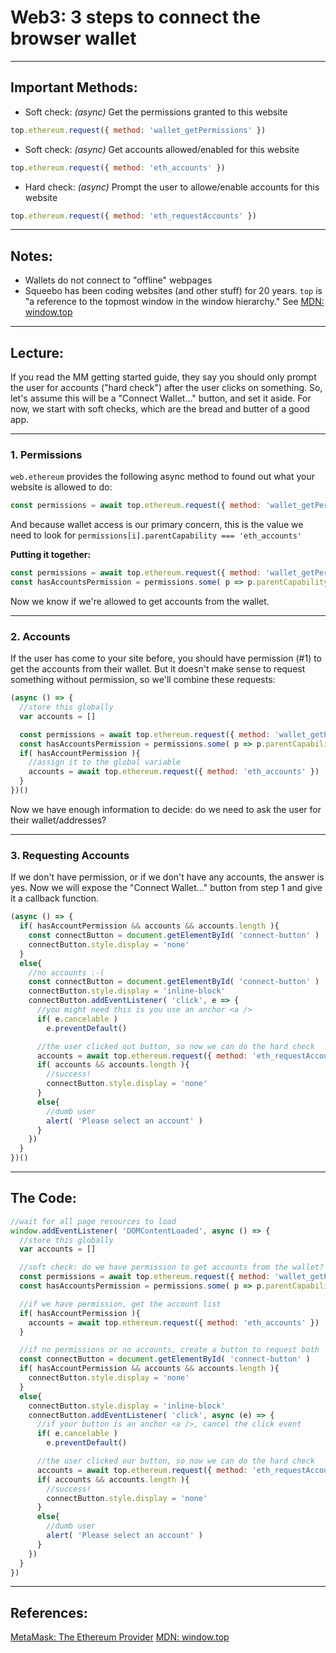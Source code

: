 # Web3: 3 steps to connect the browser wallet

---
## Important Methods:
- Soft check: <em>(async)</em> Get the permissions granted to this website
```js
top.ethereum.request({ method: 'wallet_getPermissions' })
```

- Soft check: <em>(async)</em> Get accounts allowed/enabled for this website
```js
top.ethereum.request({ method: 'eth_accounts' })
```

- Hard check: <em>(async)</em> Prompt the user to allowe/enable accounts for this website
```js
top.ethereum.request({ method: 'eth_requestAccounts' })
```

---
## Notes:
- Wallets do not connect to "offline" webpages
- Squeebo has been coding websites (and other stuff) for 20 years. `top` is "a reference to the topmost window in the window hierarchy."
See [MDN: window.top](https://developer.mozilla.org/en-US/docs/Web/API/Window/top)


---
## Lecture:
If you read the MM getting started guide, they say you should only prompt the user for accounts ("hard check") after the user clicks on something.
So, let's assume this will be a "Connect Wallet..." button, and set it aside.
For now, we start with soft checks, which are the bread and butter of a good app.

---
### 1. Permissions
`web.ethereum` provides the following async method to found out what your website is allowed to do:
```js
const permissions = await top.ethereum.request({ method: 'wallet_getPermissions' })
```
    
And because wallet access is our primary concern, this is the value we need to look for `permissions[i].parentCapability === 'eth_accounts'`
  
**Putting it together:**
```js
const permissions = await top.ethereum.request({ method: 'wallet_getPermissions' })
const hasAccountsPermission = permissions.some( p => p.parentCapability === 'eth_accounts' )
```
Now we know if we're allowed to get accounts from the wallet.
    
---
### 2. Accounts
If the user has come to your site before, you should have permission (#1) to get the accounts from their wallet.
But it doesn't make sense to request something without permission, so we'll combine these requests:
    
```js
(async () => {
  //store this globally
  var accounts = []

  const permissions = await top.ethereum.request({ method: 'wallet_getPermissions' })
  const hasAccountsPermission = permissions.some( p => p.parentCapability === 'eth_accounts' )
  if( hasAccountPermission ){
    //assign it to the global variable
    accounts = await top.ethereum.request({ method: 'eth_accounts' })
  }
})()
```

Now we have enough information to decide:
do we need to ask the user for their wallet/addresses?

---
### 3. Requesting Accounts
If we don't have permission, or if we don't have any accounts, the answer is yes.
Now we will expose the "Connect Wallet..." button from step 1 and give it a callback function.

```js
(async () => {
  if( hasAccountPermission && accounts && accounts.length ){
    const connectButton = document.getElementById( 'connect-button' )
    connectButton.style.display = 'none'
  }
  else{
    //no accounts :-(
    const connectButton = document.getElementById( 'connect-button' )
    connectButton.style.display = 'inline-block'
    connectButton.addEventListener( 'click', e => {
      //you might need this is you use an anchor <a />
      if( e.cancelable )
        e.preventDefault()

      //the user clicked out button, so now we can do the hard check
      accounts = await top.ethereum.request({ method: 'eth_requestAccounts' })
      if( accounts && accounts.length ){
        //success!
        connectButton.style.display = 'none'
      }
      else{
        //dumb user
        alert( 'Please select an account' )
      }
    })
  }
})()
```

---
## The Code:
```js
//wait for all page resources to load
window.addEventListener( 'DOMContentLoaded', async () => {
  //store this globally
  var accounts = []

  //soft check: do we have permission to get accounts from the wallet?
  const permissions = await top.ethereum.request({ method: 'wallet_getPermissions' })
  const hasAccountsPermission = permissions.some( p => p.parentCapability === 'eth_accounts' )

  //if we have permission, get the account list
  if( hasAccountPermission ){
    accounts = await top.ethereum.request({ method: 'eth_accounts' })
  }

  //if no permissions or no accounts, create a button to request both
  const connectButton = document.getElementById( 'connect-button' )
  if( hasAccountPermission && accounts && accounts.length ){
    connectButton.style.display = 'none'
  }
  else{
    connectButton.style.display = 'inline-block'
    connectButton.addEventListener( 'click', async (e) => {
      //if your button is an anchor <a />, cancel the click event
      if( e.cancelable )
        e.preventDefault()

      //the user clicked our button, so now we can do the hard check
      accounts = await top.ethereum.request({ method: 'eth_requestAccounts' })
      if( accounts && accounts.length ){
        //success!
        connectButton.style.display = 'none'
      }
      else{
        //dumb user
        alert( 'Please select an account' )
      }
    })
  }
})
```

---
## References:
[MetaMask: The Ethereum Provider](https://docs.metamask.io/guide/ethereum-provider.html#table-of-contents)
[MDN: window.top](https://developer.mozilla.org/en-US/docs/Web/API/Window/top)
